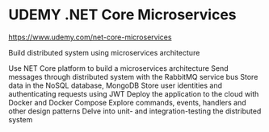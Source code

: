 # UDEMY .NET Core Microservices

https://www.udemy.com/net-core-microservices

Build distributed system using microservices architecture


Use NET Core platform to build a microservices architecture
Send messages through distributed system with the RabbitMQ service bus
Store data in the NoSQL database, MongoDB
Store user identities and authenticating requests using JWT
Deploy the application to the cloud with Docker and Docker Compose
Explore commands, events, handlers and other design patterns
Delve into unit- and integration-testing the distributed system